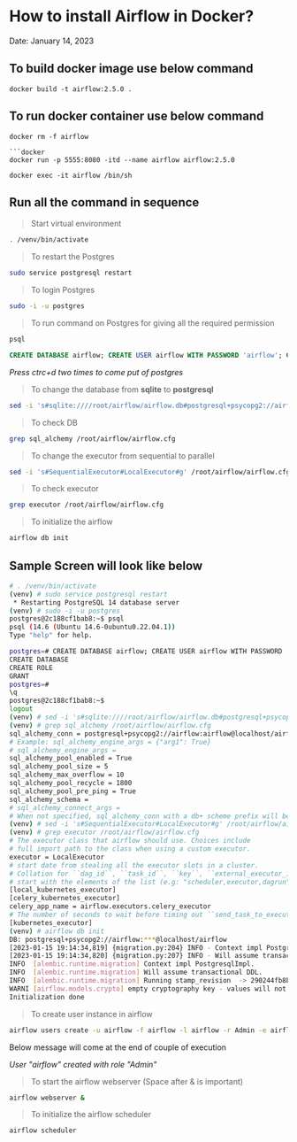 # How to install Airflow in Docker?

Date: January 14, 2023

## To build docker image use below command

```docker
docker build -t airflow:2.5.0 .
```

## To run docker container use below command

```docker
docker rm -f airflow

```docker
docker run -p 5555:8080 -itd --name airflow airflow:2.5.0
```

```docker
docker exec -it airflow /bin/sh
```

## Run all the command in sequence

> Start virtual environment

```sh
. /venv/bin/activate
```

> To restart the Postgres

```sh
sudo service postgresql restart
```

> To login Postgres

```sh
sudo -i -u postgres
```

> To run command on Postgres for giving all the required permission

```sh
psql
```

```sql
CREATE DATABASE airflow; CREATE USER airflow WITH PASSWORD 'airflow'; GRANT ALL PRIVILEGES ON DATABASE airflow TO airflow;
```

*Press ctrc+d two times to come put of postgres*

> To change the database from **sqlite** to **postgresql**

```sh
sed -i 's#sqlite:////root/airflow/airflow.db#postgresql+psycopg2://airflow:airflow@localhost/airflow#g' /root/airflow/airflow.cfg
```

> To check DB

```sh
grep sql_alchemy /root/airflow/airflow.cfg
```

> To change the executor from sequential to parallel

```sh
sed -i 's#SequentialExecutor#LocalExecutor#g' /root/airflow/airflow.cfg
```

> To check executor

```sh
grep executor /root/airflow/airflow.cfg
```

> To initialize the airflow

```sh
airflow db init
```

## Sample Screen will look like below

```sh
# . /venv/bin/activate
(venv) # sudo service postgresql restart
 * Restarting PostgreSQL 14 database server                                                    [ OK ]
(venv) # sudo -i -u postgres
postgres@2c188cf1bab8:~$ psql
psql (14.6 (Ubuntu 14.6-0ubuntu0.22.04.1))
Type "help" for help.

postgres=# CREATE DATABASE airflow; CREATE USER airflow WITH PASSWORD 'airflow'; GRANT ALL PRIVILEGES ON DATABASE airflow TO airflow;
CREATE DATABASE
CREATE ROLE
GRANT
postgres=#
\q
postgres@2c188cf1bab8:~$
logout
(venv) # sed -i 's#sqlite:////root/airflow/airflow.db#postgresql+psycopg2://airflow:airflow@localhost/airflow#g' /root/airflow/airflow.cfg
(venv) # grep sql_alchemy /root/airflow/airflow.cfg
sql_alchemy_conn = postgresql+psycopg2://airflow:airflow@localhost/airflow
# Example: sql_alchemy_engine_args = {"arg1": True}
# sql_alchemy_engine_args =
sql_alchemy_pool_enabled = True
sql_alchemy_pool_size = 5
sql_alchemy_max_overflow = 10
sql_alchemy_pool_recycle = 1800
sql_alchemy_pool_pre_ping = True
sql_alchemy_schema =
# sql_alchemy_connect_args =
# When not specified, sql_alchemy_conn with a db+ scheme prefix will be used
(venv) # sed -i 's#SequentialExecutor#LocalExecutor#g' /root/airflow/airflow.cfg
(venv) # grep executor /root/airflow/airflow.cfg
# The executor class that airflow should use. Choices include
# full import path to the class when using a custom executor.
executor = LocalExecutor
# start date from stealing all the executor slots in a cluster.
# Collation for ``dag_id``, ``task_id``, ``key``, ``external_executor_id`` columns
# start with the elements of the list (e.g: "scheduler,executor,dagrun")
[local_kubernetes_executor]
[celery_kubernetes_executor]
celery_app_name = airflow.executors.celery_executor
# The number of seconds to wait before timing out ``send_task_to_executor`` or
[kubernetes_executor]
(venv) # airflow db init
DB: postgresql+psycopg2://airflow:***@localhost/airflow
[2023-01-15 19:14:34,819] {migration.py:204} INFO - Context impl PostgresqlImpl.
[2023-01-15 19:14:34,820] {migration.py:207} INFO - Will assume transactional DDL.
INFO  [alembic.runtime.migration] Context impl PostgresqlImpl.
INFO  [alembic.runtime.migration] Will assume transactional DDL.
INFO  [alembic.runtime.migration] Running stamp_revision  -> 290244fb8b83
WARNI [airflow.models.crypto] empty cryptography key - values will not be stored encrypted.
Initialization done
```

> To create user instance in airflow

```sh
airflow users create -u airflow -f airflow -l airflow -r Admin -e airflow@gmail.com -p airflow
```

Below message will come at the end of couple of execution

*User "airflow" created with role "Admin"*

> To start the airflow webserver (Space after & is important)

```sh
airflow webserver & 
```

> To initialize the airflow scheduler

```sh
airflow scheduler
```
